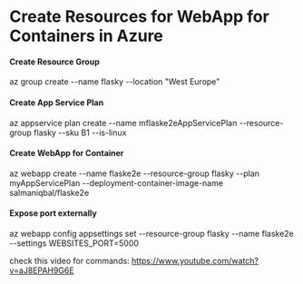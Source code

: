 
# Create Resources for WebApp for Containers in Azure

#### Create Resource Group
az group create --name flasky --location "West Europe"

#### Create App Service Plan
az appservice plan create --name mflaske2eAppServicePlan --resource-group flasky --sku B1 --is-linux

#### Create WebApp for Container
az webapp create --name flaske2e --resource-group flasky --plan myAppServicePlan --deployment-container-image-name salmaniqbal/flaske2e

#### Expose port externally
az webapp config appsettings set --resource-group flasky --name flaske2e --settings WEBSITES_PORT=5000

check this video for commands: https://www.youtube.com/watch?v=aJ8EPAH9G6E